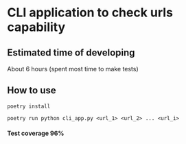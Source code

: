 # CLI application to check urls capability

## Estimated time of developing
About 6 hours (spent most time to make tests)

## How to use
`poetry install`

`poetry run python cli_app.py <url_1> <url_2> ... <url_i>`

#### Test coverage 96%




